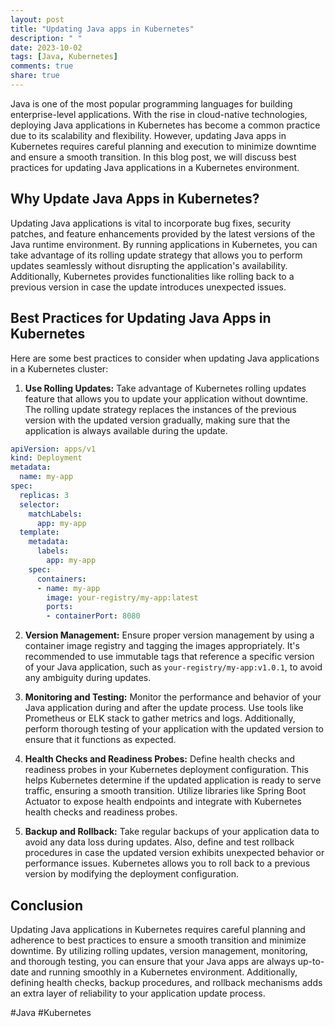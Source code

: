 ```yaml
---
layout: post
title: "Updating Java apps in Kubernetes"
description: " "
date: 2023-10-02
tags: [Java, Kubernetes]
comments: true
share: true
---
```


Java is one of the most popular programming languages for building enterprise-level applications. With the rise in cloud-native technologies, deploying Java applications in Kubernetes has become a common practice due to its scalability and flexibility. However, updating Java apps in Kubernetes requires careful planning and execution to minimize downtime and ensure a smooth transition. In this blog post, we will discuss best practices for updating Java applications in a Kubernetes environment.

## Why Update Java Apps in Kubernetes?

Updating Java applications is vital to incorporate bug fixes, security patches, and feature enhancements provided by the latest versions of the Java runtime environment. By running applications in Kubernetes, you can take advantage of its rolling update strategy that allows you to perform updates seamlessly without disrupting the application's availability. Additionally, Kubernetes provides functionalities like rolling back to a previous version in case the update introduces unexpected issues.

## Best Practices for Updating Java Apps in Kubernetes

Here are some best practices to consider when updating Java applications in a Kubernetes cluster:

1. **Use Rolling Updates:** Take advantage of Kubernetes rolling updates feature that allows you to update your application without downtime. The rolling update strategy replaces the instances of the previous version with the updated version gradually, making sure that the application is always available during the update.

```yaml
apiVersion: apps/v1
kind: Deployment
metadata:
  name: my-app
spec:
  replicas: 3
  selector:
    matchLabels:
      app: my-app
  template:
    metadata:
      labels:
        app: my-app
    spec:
      containers:
      - name: my-app
        image: your-registry/my-app:latest
        ports:
        - containerPort: 8080
```

2. **Version Management:** Ensure proper version management by using a container image registry and tagging the images appropriately. It's recommended to use immutable tags that reference a specific version of your Java application, such as `your-registry/my-app:v1.0.1`, to avoid any ambiguity during updates.

3. **Monitoring and Testing:** Monitor the performance and behavior of your Java application during and after the update process. Use tools like Prometheus or ELK stack to gather metrics and logs. Additionally, perform thorough testing of your application with the updated version to ensure that it functions as expected.

4. **Health Checks and Readiness Probes:** Define health checks and readiness probes in your Kubernetes deployment configuration. This helps Kubernetes determine if the updated application is ready to serve traffic, ensuring a smooth transition. Utilize libraries like Spring Boot Actuator to expose health endpoints and integrate with Kubernetes health checks and readiness probes.

5. **Backup and Rollback:** Take regular backups of your application data to avoid any data loss during updates. Also, define and test rollback procedures in case the updated version exhibits unexpected behavior or performance issues. Kubernetes allows you to roll back to a previous version by modifying the deployment configuration.

## Conclusion

Updating Java applications in Kubernetes requires careful planning and adherence to best practices to ensure a smooth transition and minimize downtime. By utilizing rolling updates, version management, monitoring, and thorough testing, you can ensure that your Java apps are always up-to-date and running smoothly in a Kubernetes environment. Additionally, defining health checks, backup procedures, and rollback mechanisms adds an extra layer of reliability to your application update process.

#Java #Kubernetes